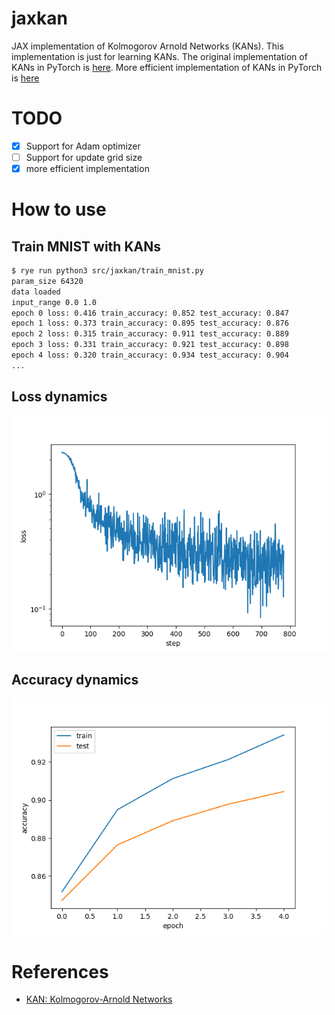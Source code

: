 # jaxkan
JAX implementation of Kolmogorov Arnold Networks (KANs). This implementation is just for learning KANs.
The original implementation of KANs in PyTorch is [here](https://github.com/KindXiaoming/pykan). More efficient implementation of KANs in PyTorch is [here](https://github.com/Blealtan/efficient-kan)

# TODO
- [x] Support for Adam optimizer
- [ ] Support for update grid size
- [x] more efficient implementation

# How to use

## Train MNIST with KANs

```bash
$ rye run python3 src/jaxkan/train_mnist.py
param_size 64320
data loaded
input_range 0.0 1.0
epoch 0 loss: 0.416 train_accuracy: 0.852 test_accuracy: 0.847
epoch 1 loss: 0.373 train_accuracy: 0.895 test_accuracy: 0.876
epoch 2 loss: 0.315 train_accuracy: 0.911 test_accuracy: 0.889
epoch 3 loss: 0.331 train_accuracy: 0.921 test_accuracy: 0.898
epoch 4 loss: 0.320 train_accuracy: 0.934 test_accuracy: 0.904
...
```
## Loss dynamics
![loss](./mnist_loss.png)
## Accuracy dynamics
![accuracy](./mnist_accuracy.png)

# References
- [KAN: Kolmogorov-Arnold Networks](https://arxiv.org/abs/2404.19756)
